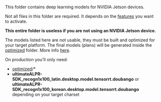 This folder contains deep learning models for NVIDIA Jetson devices.

Not all files in this folder are required. It depends on the [features](https://www.doubango.org/SDKs/anpr/docs/Features.html) you want to activate.

**This entire folder is useless if you are not using an NVIDIA Jetson device.**

The models listed here are not usable, they must be built and optimized for your target platform. The final models (plans) will be generated inside the [optimized](optimized) folder.
More info [here](../../Jetson.md#building-optimized-models).

On production you'll only need:
  - [optimized](optimized)/*
  - **ultimateALPR-SDK_recogn1x100_latin.desktop.model.tensorrt.doubango** or **ultimateALPR-SDK_recogn1x100_korean.desktop.model.tensorrt.doubango** depending on your target charset
